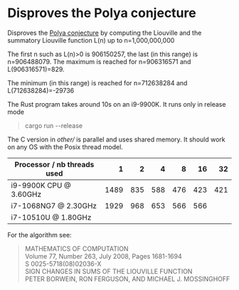 # Disproves the Polya conjecture

Disproves the [Polya conjecture](https://en.wikipedia.org/wiki/P%C3%B3lya_conjecture) by computing the Liouville
and the summatory Liouville function L(n) up to n=1,000,000,000

The first n such as L(n)>0 is 906150257, the last (in this range) is n=906488079. The maximum is reached
for n=906316571 and L(906316571)=829.

The minimum (in this range) is reached for n=712638284 and L(712638284)=-29736

The Rust program takes around 10s on an i9-9900K. It runs only in release mode
> cargo run --release

The C version in *other/* is parallel and uses shared memory. It should work on any OS with the Posix thread model.

| Processor / nb threads used |    1 |   2 |   4 |   8 |  16 |  32 |
|-----------------------------|-----:|----:|----:|----:|----:|----:|
| i9-9900K CPU @ 3.60GHz      | 1489 | 835 | 588 | 476 | 423 | 421 |
| i7-1068NG7 @ 2.30GHz        | 1929 | 968 | 653 | 566 | 566 |     |
| i7-10510U @ 1.80GHz         |      |     |     |     |     |     |

For the algorithm see:  

> MATHEMATICS OF COMPUTATION  
> Volume 77, Number 263, July 2008, Pages 1681-1694  
> S 0025-5718(08)02036-X  
> SIGN CHANGES IN SUMS OF THE LIOUVILLE FUNCTION  
> PETER BORWEIN, RON FERGUSON, AND MICHAEL J. MOSSINGHOFF  

